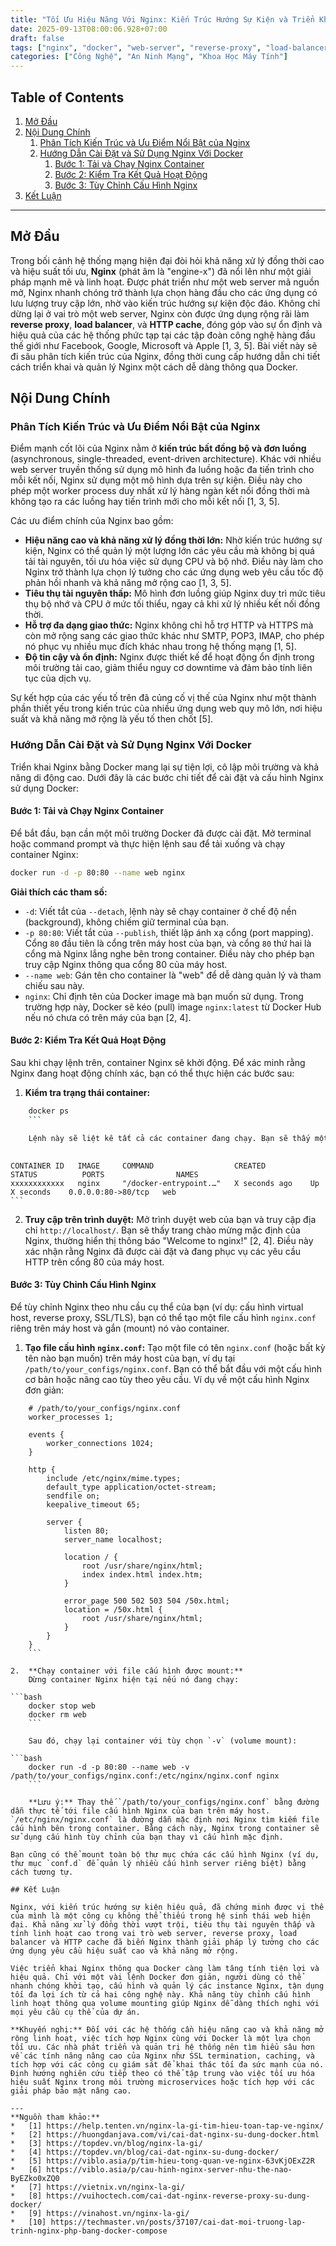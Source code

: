 ```yaml
---
title: "Tối Ưu Hiệu Năng Với Nginx: Kiến Trúc Hướng Sự Kiện và Triển Khai Dễ Dàng Cùng Docker"
date: 2025-09-13T08:00:06.928+07:00
draft: false
tags: ["nginx", "docker", "web-server", "reverse-proxy", "load-balancer", "performance", "it", "security", "hướng-dẫn"]
categories: ["Công Nghệ", "An Ninh Mạng", "Khoa Học Máy Tính"]
---
```


## Table of Contents
1. [Mở Đầu](#mở-đầu)
2. [Nội Dung Chính](#nội-dung-chính)
    1. [Phân Tích Kiến Trúc và Ưu Điểm Nổi Bật của Nginx](#phân-tích-kiến-trúc-và-ưu-điểm-nổi-bật-của-nginx)
    2. [Hướng Dẫn Cài Đặt và Sử Dụng Nginx Với Docker](#hướng-dẫn-cài-đặt-và-sử-dụng-nginx-với-docker)
        1. [Bước 1: Tải và Chạy Nginx Container](#bước-1-tải-và-chạy-nginx-container)
        2. [Bước 2: Kiểm Tra Kết Quả Hoạt Động](#bước-2-kiểm-tra-kết-quả-hoạt-động)
        3. [Bước 3: Tùy Chỉnh Cấu Hình Nginx](#bước-3-tùy-chỉnh-cấu-hình-nginx)
3. [Kết Luận](#kết-luận)

---

## Mở Đầu

Trong bối cảnh hệ thống mạng hiện đại đòi hỏi khả năng xử lý đồng thời cao và hiệu suất tối ưu, **Nginx** (phát âm là "engine-x") đã nổi lên như một giải pháp mạnh mẽ và linh hoạt. Được phát triển như một web server mã nguồn mở, Nginx nhanh chóng trở thành lựa chọn hàng đầu cho các ứng dụng có lưu lượng truy cập lớn, nhờ vào kiến trúc hướng sự kiện độc đáo. Không chỉ dừng lại ở vai trò một web server, Nginx còn được ứng dụng rộng rãi làm **reverse proxy**, **load balancer**, và **HTTP cache**, đóng góp vào sự ổn định và hiệu quả của các hệ thống phức tạp tại các tập đoàn công nghệ hàng đầu thế giới như Facebook, Google, Microsoft và Apple [1, 3, 5]. Bài viết này sẽ đi sâu phân tích kiến trúc của Nginx, đồng thời cung cấp hướng dẫn chi tiết cách triển khai và quản lý Nginx một cách dễ dàng thông qua Docker.

## Nội Dung Chính

### Phân Tích Kiến Trúc và Ưu Điểm Nổi Bật của Nginx

Điểm mạnh cốt lõi của Nginx nằm ở **kiến trúc bất đồng bộ và đơn luồng** (asynchronous, single-threaded, event-driven architecture). Khác với nhiều web server truyền thống sử dụng mô hình đa luồng hoặc đa tiến trình cho mỗi kết nối, Nginx sử dụng một mô hình dựa trên sự kiện. Điều này cho phép một worker process duy nhất xử lý hàng ngàn kết nối đồng thời mà không tạo ra các luồng hay tiến trình mới cho mỗi kết nối [1, 3, 5].

Các ưu điểm chính của Nginx bao gồm:

*   **Hiệu năng cao và khả năng xử lý đồng thời lớn:** Nhờ kiến trúc hướng sự kiện, Nginx có thể quản lý một lượng lớn các yêu cầu mà không bị quá tải tài nguyên, tối ưu hóa việc sử dụng CPU và bộ nhớ. Điều này làm cho Nginx trở thành lựa chọn lý tưởng cho các ứng dụng web yêu cầu tốc độ phản hồi nhanh và khả năng mở rộng cao [1, 3, 5].
*   **Tiêu thụ tài nguyên thấp:** Mô hình đơn luồng giúp Nginx duy trì mức tiêu thụ bộ nhớ và CPU ở mức tối thiểu, ngay cả khi xử lý nhiều kết nối đồng thời.
*   **Hỗ trợ đa dạng giao thức:** Nginx không chỉ hỗ trợ HTTP và HTTPS mà còn mở rộng sang các giao thức khác như SMTP, POP3, IMAP, cho phép nó phục vụ nhiều mục đích khác nhau trong hệ thống mạng [1, 5].
*   **Độ tin cậy và ổn định:** Nginx được thiết kế để hoạt động ổn định trong môi trường tải cao, giảm thiểu nguy cơ downtime và đảm bảo tính liên tục của dịch vụ.

Sự kết hợp của các yếu tố trên đã củng cố vị thế của Nginx như một thành phần thiết yếu trong kiến trúc của nhiều ứng dụng web quy mô lớn, nơi hiệu suất và khả năng mở rộng là yếu tố then chốt [5].

### Hướng Dẫn Cài Đặt và Sử Dụng Nginx Với Docker

Triển khai Nginx bằng Docker mang lại sự tiện lợi, cô lập môi trường và khả năng di động cao. Dưới đây là các bước chi tiết để cài đặt và cấu hình Nginx sử dụng Docker:

#### Bước 1: Tải và Chạy Nginx Container

Để bắt đầu, bạn cần một môi trường Docker đã được cài đặt. Mở terminal hoặc command prompt và thực hiện lệnh sau để tải xuống và chạy container Nginx:


```bash
docker run -d -p 80:80 --name web nginx
```


**Giải thích các tham số:**
*   `-d`: Viết tắt của `--detach`, lệnh này sẽ chạy container ở chế độ nền (background), không chiếm giữ terminal của bạn.
*   `-p 80:80`: Viết tắt của `--publish`, thiết lập ánh xạ cổng (port mapping). Cổng `80` đầu tiên là cổng trên máy host của bạn, và cổng `80` thứ hai là cổng mà Nginx lắng nghe bên trong container. Điều này cho phép bạn truy cập Nginx thông qua cổng 80 của máy host.
*   `--name web`: Gán tên cho container là "web" để dễ dàng quản lý và tham chiếu sau này.
*   `nginx`: Chỉ định tên của Docker image mà bạn muốn sử dụng. Trong trường hợp này, Docker sẽ kéo (pull) image `nginx:latest` từ Docker Hub nếu nó chưa có trên máy của bạn [2, 4].

#### Bước 2: Kiểm Tra Kết Quả Hoạt Động

Sau khi chạy lệnh trên, container Nginx sẽ khởi động. Để xác minh rằng Nginx đang hoạt động chính xác, bạn có thể thực hiện các bước sau:

1.  **Kiểm tra trạng thái container:**
    
```bash
    docker ps
    ```

    Lệnh này sẽ liệt kê tất cả các container đang chạy. Bạn sẽ thấy một dòng tương tự như sau, xác nhận container "web" của bạn đang hoạt động:
    
```
    CONTAINER ID   IMAGE     COMMAND                  CREATED          STATUS          PORTS                NAMES
    xxxxxxxxxxxx   nginx     "/docker-entrypoint.…"   X seconds ago    Up X seconds    0.0.0.0:80->80/tcp   web
    ```

2.  **Truy cập trên trình duyệt:**
    Mở trình duyệt web của bạn và truy cập địa chỉ `http://localhost/`. Bạn sẽ thấy trang chào mừng mặc định của Nginx, thường hiển thị thông báo "Welcome to nginx!" [2, 4]. Điều này xác nhận rằng Nginx đã được cài đặt và đang phục vụ các yêu cầu HTTP trên cổng 80 của máy host.

#### Bước 3: Tùy Chỉnh Cấu Hình Nginx

Để tùy chỉnh Nginx theo nhu cầu cụ thể của bạn (ví dụ: cấu hình virtual host, reverse proxy, SSL/TLS), bạn có thể tạo một file cấu hình `nginx.conf` riêng trên máy host và gắn (mount) nó vào container.

1.  **Tạo file cấu hình `nginx.conf`:**
    Tạo một file có tên `nginx.conf` (hoặc bất kỳ tên nào bạn muốn) trên máy host của bạn, ví dụ tại `/path/to/your_configs/nginx.conf`.
    Bạn có thể bắt đầu với một cấu hình cơ bản hoặc nâng cao tùy theo yêu cầu. Ví dụ về một cấu hình Nginx đơn giản:
    
```nginx
    # /path/to/your_configs/nginx.conf
    worker_processes 1;

    events {
        worker_connections 1024;
    }

    http {
        include /etc/nginx/mime.types;
        default_type application/octet-stream;
        sendfile on;
        keepalive_timeout 65;

        server {
            listen 80;
            server_name localhost;

            location / {
                root /usr/share/nginx/html;
                index index.html index.htm;
            }

            error_page 500 502 503 504 /50x.html;
            location = /50x.html {
                root /usr/share/nginx/html;
            }
        }
    }
    ```

2.  **Chạy container với file cấu hình được mount:**
    Dừng container Nginx hiện tại nếu nó đang chạy:
    
```bash
    docker stop web
    docker rm web
    ```

    Sau đó, chạy lại container với tùy chọn `-v` (volume mount):
    
```bash
    docker run -d -p 80:80 --name web -v /path/to/your_configs/nginx.conf:/etc/nginx/nginx.conf nginx
    ```

    **Lưu ý:** Thay thế `/path/to/your_configs/nginx.conf` bằng đường dẫn thực tế tới file cấu hình Nginx của bạn trên máy host. `/etc/nginx/nginx.conf` là đường dẫn mặc định nơi Nginx tìm kiếm file cấu hình bên trong container. Bằng cách này, Nginx trong container sẽ sử dụng cấu hình tùy chỉnh của bạn thay vì cấu hình mặc định.

Bạn cũng có thể mount toàn bộ thư mục chứa các cấu hình Nginx (ví dụ, thư mục `conf.d` để quản lý nhiều cấu hình server riêng biệt) bằng cách tương tự.

## Kết Luận

Nginx, với kiến trúc hướng sự kiện hiệu quả, đã chứng minh được vị thế của mình là một công cụ không thể thiếu trong hệ sinh thái web hiện đại. Khả năng xử lý đồng thời vượt trội, tiêu thụ tài nguyên thấp và tính linh hoạt cao trong vai trò web server, reverse proxy, load balancer và HTTP cache đã biến Nginx thành giải pháp lý tưởng cho các ứng dụng yêu cầu hiệu suất cao và khả năng mở rộng.

Việc triển khai Nginx thông qua Docker càng làm tăng tính tiện lợi và hiệu quả. Chỉ với một vài lệnh Docker đơn giản, người dùng có thể nhanh chóng khởi tạo, cấu hình và quản lý các instance Nginx, tận dụng tối đa lợi ích từ cả hai công nghệ này. Khả năng tùy chỉnh cấu hình linh hoạt thông qua volume mounting giúp Nginx dễ dàng thích nghi với mọi yêu cầu cụ thể của dự án.

**Khuyến nghị:** Đối với các hệ thống cần hiệu năng cao và khả năng mở rộng linh hoạt, việc tích hợp Nginx cùng với Docker là một lựa chọn tối ưu. Các nhà phát triển và quản trị hệ thống nên tìm hiểu sâu hơn về các tính năng nâng cao của Nginx như SSL termination, caching, và tích hợp với các công cụ giám sát để khai thác tối đa sức mạnh của nó. Định hướng nghiên cứu tiếp theo có thể tập trung vào việc tối ưu hóa hiệu suất Nginx trong môi trường microservices hoặc tích hợp với các giải pháp bảo mật nâng cao.

---
**Nguồn tham khảo:**
*   [1] https://help.tenten.vn/nginx-la-gi-tim-hieu-toan-tap-ve-nginx/
*   [2] https://huongdanjava.com/vi/cai-dat-nginx-su-dung-docker.html
*   [3] https://topdev.vn/blog/nginx-la-gi/
*   [4] https://topdev.vn/blog/cai-dat-nginx-su-dung-docker/
*   [5] https://viblo.asia/p/tim-hieu-tong-quan-ve-nginx-63vKjOExZ2R
*   [6] https://viblo.asia/p/cau-hinh-nginx-server-nhu-the-nao-ByEZko0xZQ0
*   [7] https://vietnix.vn/nginx-la-gi/
*   [8] https://vuihoctech.com/cai-dat-nginx-reverse-proxy-su-dung-docker/
*   [9] https://vinahost.vn/nginx-la-gi/
*   [10] https://techmaster.vn/posts/37107/cai-dat-moi-truong-lap-trinh-nginx-php-bang-docker-compose